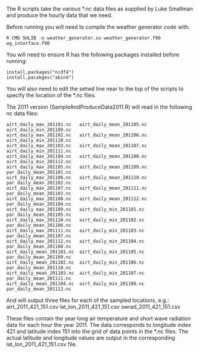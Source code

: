 The R scripts take the various *.nc data files as supplied by Luke Smallman and produce the hourly data that we need.

Before running you will need to compile the weather generator code with:
```
R CMD SHLIB -o weather_generator.so weather_generator.f90 wg_interface.f90
```
You will need to ensure R has the following packages installed before running:
```
install.packages("ncdf4")
install.pacakges("abind")
```
You will also need to edit the setwd line near to the top of the scripts to
specify the location of the *.nc files.

The 2011 version (SampleAndProduceData2011.R) will read in the following nc data files:
```
airt_daily_max_201101.nc   airt_daily_mean_201105.nc  airt_daily_min_201109.nc
airt_daily_max_201102.nc   airt_daily_mean_201106.nc  airt_daily_min_201110.nc
airt_daily_max_201103.nc   airt_daily_mean_201107.nc  airt_daily_min_201111.nc
airt_daily_max_201104.nc   airt_daily_mean_201108.nc  airt_daily_min_201112.nc
airt_daily_max_201105.nc   airt_daily_mean_201109.nc  par_daily_mean_201101.nc
airt_daily_max_201106.nc   airt_daily_mean_201110.nc  par_daily_mean_201102.nc
airt_daily_max_201107.nc   airt_daily_mean_201111.nc  par_daily_mean_201103.nc
airt_daily_max_201108.nc   airt_daily_mean_201112.nc  par_daily_mean_201104.nc
airt_daily_max_201109.nc   airt_daily_min_201101.nc   par_daily_mean_201105.nc
airt_daily_max_201110.nc   airt_daily_min_201102.nc   par_daily_mean_201106.nc
airt_daily_max_201111.nc   airt_daily_min_201103.nc   par_daily_mean_201107.nc
airt_daily_max_201112.nc   airt_daily_min_201104.nc   par_daily_mean_201108.nc
airt_daily_mean_201101.nc  airt_daily_min_201105.nc   par_daily_mean_201109.nc
airt_daily_mean_201102.nc  airt_daily_min_201106.nc   par_daily_mean_201110.nc
airt_daily_mean_201103.nc  airt_daily_min_201107.nc   par_daily_mean_201111.nc
airt_daily_mean_201104.nc  airt_daily_min_201108.nc   par_daily_mean_201112.nc
```

And will output three files for each of the sampled locations, e.g.:
airt_2011_421_151.csv  lat_lon_2011_421_151.csv  swrad_2011_421_151.csv

These files contain the year long air temperature and short wave radiation 
data for each hour the year 2011. The data corresponds to longitude index 
421 and latitude index 151 into the grid of data points in the *.nc files.
The actual latitude and longitude values are output in the corresponding
lat_lon_2011_421_151.csv file.
